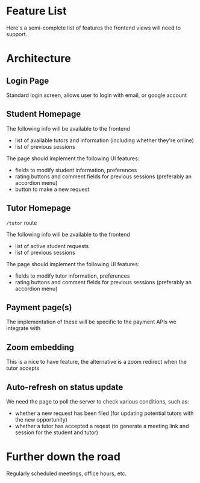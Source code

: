 # Feature List

Here's a semi-complete list of features the frontend views will need to support.

# Architecture

## Login Page
Standard login screen, allows user to login with email, or google account

## Student Homepage
The following info will be available to the frontend
* list of available tutors and information (including whether they're online)
* list of previous sessions

The page should implement the following UI features:
* fields to modify student information, preferences
* rating buttons and comment fields for previous sessions (preferably an accordion menu)
* button to make a new request

## Tutor Homepage
`/tutor` route

The following info will be available to the frontend
* list of active student requests
* list of previous sessions

The page should implement the following UI features:
* fields to modify tutor information, preferences
* rating buttons and comment fields for previous sessions (preferably an accordion menu)

## Payment page(s)
The implementation of these will be specific to the payment APIs we integrate with

## Zoom embedding
This is a nice to have feature, the alternative is a zoom redirect when the tutor accepts

## Auto-refresh on status update
We need the page to poll the server to check various conditions, such as:

* whether a new request has been filed (for updating potential tutors with the new opportunity)
* whether a tutor has accepted a reqest (to generate a meeting link and session for the student and tutor)

# Further down the road

Regularly scheduled meetings, office hours, etc.

